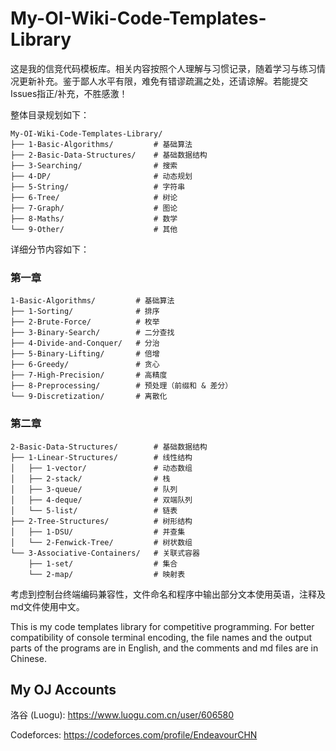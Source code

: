 # My-OI-Wiki-Code-Templates-Library

这是我的信竞代码模板库。相关内容按照个人理解与习惯记录，随着学习与练习情况更新补充。鉴于鄙人水平有限，难免有错谬疏漏之处，还请谅解。若能提交Issues指正/补充，不胜感激！

整体目录规划如下：

```
My-OI-Wiki-Code-Templates-Library/
├── 1-Basic-Algorithms/         # 基础算法
├── 2-Basic-Data-Structures/    # 基础数据结构
├── 3-Searching/                # 搜索
├── 4-DP/                       # 动态规划
├── 5-String/                   # 字符串
├── 6-Tree/                     # 树论
├── 7-Graph/                    # 图论
├── 8-Maths/                    # 数学
└── 9-Other/                    # 其他
```
详细分节内容如下：

### 第一章

```
1-Basic-Algorithms/         # 基础算法
├── 1-Sorting/              # 排序
├── 2-Brute-Force/          # 枚举
├── 3-Binary-Search/        # 二分查找
├── 4-Divide-and-Conquer/   # 分治
├── 5-Binary-Lifting/       # 倍增
├── 6-Greedy/               # 贪心
├── 7-High-Precision/       # 高精度
├── 8-Preprocessing/        # 预处理（前缀和 & 差分）
└── 9-Discretization/       # 离散化
```

### 第二章
```
2-Basic-Data-Structures/        # 基础数据结构
├── 1-Linear-Structures/        # 线性结构
│   ├── 1-vector/               # 动态数组
│   ├── 2-stack/                # 栈
│   ├── 3-queue/                # 队列
│   ├── 4-deque/                # 双端队列
│   └── 5-list/                 # 链表
├── 2-Tree-Structures/          # 树形结构
│   ├── 1-DSU/                  # 并查集
│   └── 2-Fenwick-Tree​​/         # 树状数组
└── 3-Associative-Containers/   # 关联式容器
    ├── 1-set/                  # 集合
    └── 2-map/                  # 映射表
```

考虑到控制台终端编码兼容性，文件命名和程序中输出部分文本使用英语，注释及md文件使用中文。

This is my code templates library for competitive programming. For better compatibility of console terminal encoding, the file names and the output parts of the programs are in English, and the comments and md files are in Chinese. 

## My OJ Accounts

洛谷 (Luogu): https://www.luogu.com.cn/user/606580

Codeforces: https://codeforces.com/profile/EndeavourCHN
